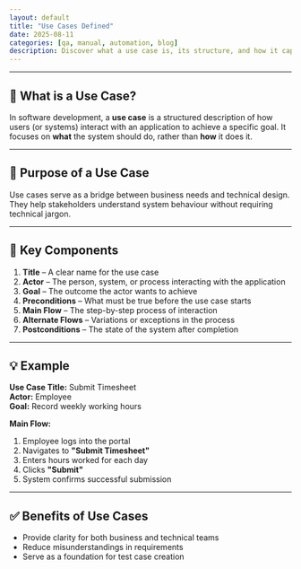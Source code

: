 ```yaml
---
layout: default
title: "Use Cases Defined"
date: 2025-08-11
categories: [qa, manual, automation, blog]
description: Discover what a use case is, its structure, and how it captures functional requirements with clarity.
---
```

---

## 📖 What is a Use Case?

In software development, a **use case** is a structured description of how users (or systems) interact with an application to achieve a specific goal. It focuses on **what** the system should do, rather than **how** it does it.

---

## 🎯 Purpose of a Use Case

Use cases serve as a bridge between business needs and technical design. They help stakeholders understand system behaviour without requiring technical jargon.

---

## 📌 Key Components

1. **Title** – A clear name for the use case  
2. **Actor** – The person, system, or process interacting with the application  
3. **Goal** – The outcome the actor wants to achieve  
4. **Preconditions** – What must be true before the use case starts  
5. **Main Flow** – The step-by-step process of interaction  
6. **Alternate Flows** – Variations or exceptions in the process  
7. **Postconditions** – The state of the system after completion  

---

## 💡 Example

**Use Case Title:** Submit Timesheet  
**Actor:** Employee  
**Goal:** Record weekly working hours  

**Main Flow:**
1. Employee logs into the portal  
2. Navigates to **"Submit Timesheet"**  
3. Enters hours worked for each day  
4. Clicks **"Submit"**  
5. System confirms successful submission  

---

## ✅ Benefits of Use Cases

- Provide clarity for both business and technical teams  
- Reduce misunderstandings in requirements  
- Serve as a foundation for test case creation  
